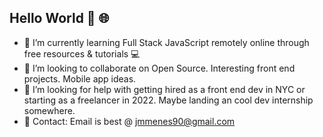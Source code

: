 ## Hello World 👋 :globe_with_meridians:


- 🌱 I’m currently learning Full Stack JavaScript remotely online through free resources & tutorials :computer:
- :raised_hands: I’m looking to collaborate on Open Source. Interesting front end projects. Mobile app ideas.
- 🤔 I’m looking for help with getting hired as a front end dev in NYC or starting as a freelancer in 2022. Maybe landing an cool dev internship somewhere.
- :email: Contact: Email is best @ jmmenes90@gmail.com


